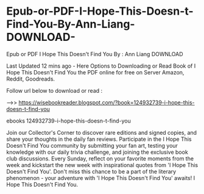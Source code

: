 # Epub-or-PDF-I-Hope-This-Doesn-t-Find-You-By-Ann-Liang-DOWNLOAD-
Epub or PDF I Hope This Doesn't Find You By : Ann Liang DOWNLOAD 

Last Updated 12 mins ago - Here Options to Downloading or Read Book of I Hope This Doesn't Find You the PDF online for free on Server Amazon, Reddit, Goodreads.
 
Follow url below to download or read :
 
-->> https://wisebookreader.blogspot.com/?book=124932739-i-hope-this-doesn-t-find-you
 
ebooks 124932739-i-hope-this-doesn-t-find-you
 
Join our Collector's Corner to discover rare editions and signed copies, and share your thoughts in the daily fan reviews.
Participate in the I Hope This Doesn't Find You community by submitting your fan art, testing your knowledge with our daily trivia challenge, and joining the exclusive book club discussions.
Every Sunday, reflect on your favorite moments from the week and kickstart the new week with inspirational quotes from 'I Hope This Doesn't Find You'. Don't miss this chance to be a part of the literary phenomenon - your adventure with 'I Hope This Doesn't Find You' awaits! I Hope This Doesn't Find You.
